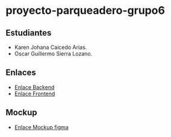 # proyecto-parqueadero-grupo6

## Estudiantes
- Karen Johana Caicedo Arias.
- Oscar Guillermo Sierra Lozano.

## Enlaces
- [Enlace Backend](https://github.com/Oscarsl10/backend-parqueadero.git)
- [Enlace Frontend](https://github.com/Oscarsl10/frontend-parqueadero.git)

## Mockup
- [Enlace Mockup figma](https://www.figma.com/design/WKF95MqvI9irVqgIakiHlK/EasyPark---6?node-id=0-1&t=HNUoZ187pCwtyXrk-1)
